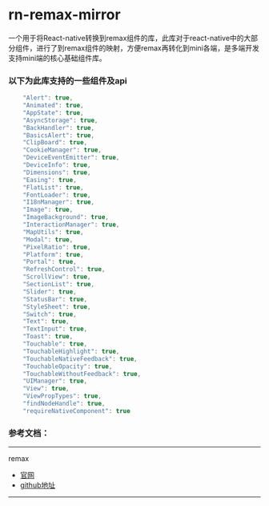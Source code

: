 # rn-remax-mirror
一个用于将React-native转换到remax组件的库，此库对于react-native中的大部分组件，进行了到remax组件的映射，方便remax再转化到mini各端，是多端开发支持mini端的核心基础组件库。

### 以下为此库支持的一些组件及api

``` js
    "Alert": true,
    "Animated": true,
    "AppState": true,
    "AsyncStorage": true,
    "BackHandler": true,
    "BasicsAlert": true,
    "ClipBoard": true,
    "CookieManager": true,
    "DeviceEventEmitter": true,
    "DeviceInfo": true,
    "Dimensions": true,
    "Easing": true,
    "FlatList": true,
    "FontLoader": true,
    "I18nManager": true,
    "Image": true,
    "ImageBackground": true,
    "InteractionManager": true,
    "MapUtils": true,
    "Modal": true,
    "PixelRatio": true,
    "Platform": true,
    "Portal": true,
    "RefreshControl": true,
    "ScrollView": true,
    "SectionList": true,
    "Slider": true,
    "StatusBar": true,
    "StyleSheet": true,
    "Switch": true,
    "Text": true,
    "TextInput": true,
    "Toast": true,
    "Touchable": true,
    "TouchableHighlight": true,
    "TouchableNativeFeedback": true,
    "TouchableOpacity": true,
    "TouchableWithoutFeedback": true,
    "UIManager": true,
    "View": true,
    "ViewPropTypes": true,
    "findNodeHandle": true,
    "requireNativeComponent": true
```

### 参考文档：

---
remax  
- [官网](https://remaxjs.org/)
- [github地址](https://github.com/remaxjs/remax)
---
